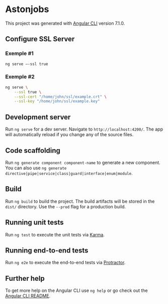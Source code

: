 # Astonjobs

This project was generated with [Angular CLI](https://github.com/angular/angular-cli) version 7.1.0.

## Configure SSL Server

### Exemple #1

```bash
ng serve —-ssl true
```

### Exemple #2

```bash
ng serve \
    --ssl true \
    --ssl-cert "/home/john/ssl/example.crt" \
    --ssl-key "/home/john/ssl/example.key"
```

## Development server

Run `ng serve` for a dev server. Navigate to `http://localhost:4200/`. The app will automatically reload if you change any of the source files.

## Code scaffolding

Run `ng generate component component-name` to generate a new component. You can also use `ng generate directive|pipe|service|class|guard|interface|enum|module`.

## Build

Run `ng build` to build the project. The build artifacts will be stored in the `dist/` directory. Use the `--prod` flag for a production build.

## Running unit tests

Run `ng test` to execute the unit tests via [Karma](https://karma-runner.github.io).

## Running end-to-end tests

Run `ng e2e` to execute the end-to-end tests via [Protractor](http://www.protractortest.org/).

## Further help

To get more help on the Angular CLI use `ng help` or go check out the [Angular CLI README](https://github.com/angular/angular-cli/blob/master/README.md).
